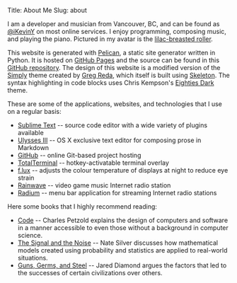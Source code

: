 Title: About Me
Slug: about

I am a developer and musician from Vancouver, BC, and can be found as [@iKevinY](https://twitter.com/iKevinY) on most online services. I enjoy programming, composing music, and playing the piano. Pictured in my avatar is the [lilac-breasted roller](https://en.wikipedia.org/wiki/Lilac-breasted_Roller).

This website is generated with [Pelican](http://getpelican.com), a static site generator written in Python. It is hosted on [GitHub Pages](http://pages.github.com) and the source can be found in this [GitHub repository](https://github.com/iKevinY/iKevinY.github.io). The design of this website is a modified version of the [Simply](https://github.com/gjreda/gregreda.com/tree/master/theme/simply) theme created by [Greg Reda](http://www.gregreda.com), which itself is built using [Skeleton](http://www.getskeleton.com). The syntax highlighting in code blocks uses Chris Kempson's [Eighties Dark](http://chriskempson.github.io/base16/#eighties) theme.

These are some of the applications, websites, and technologies that I use on a regular basis:

- [Sublime Text](http://www.sublimetext.com) -- source code editor with a wide variety of plugins available
- [Ulysses III](http://www.ulyssesapp.com) -- OS X exclusive text editor for composing prose in Markdown
- [GitHub](https://github.com) -- online Git-based project hosting
- [TotalTerminal](http://totalterminal.binaryage.com) -- hotkey-activatable terminal overlay
- [f.lux](http://justgetflux.com/) -- adjusts the colour temperature of displays at night to reduce eye strain
- [Rainwave](http://rainwave.cc/) -- video game music Internet radio station
- [Radium](http://catpigstudios.com) -- menu bar application for streaming Internet radio stations

Here some books that I highly recommend reading:

- [Code](http://www.amazon.com/dp/0735611319/) -- Charles Petzold explains the design of computers and software in a manner accessible to even those without a background in computer science.
- [The Signal and the Noise](http://www.amazon.com/dp/159420411X) -- Nate Silver discusses how mathematical models created using probability and statistics are applied to real-world situations.
- [Guns, Germs, and Steel](http://www.amazon.com/dp/0393317552) -- Jared Diamond argues the factors that led to the successes of certain civilizations over others.
